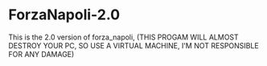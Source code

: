 # ForzaNapoli-2.0
This is the 2.0 version of forza_napoli, (THIS PROGAM WILL ALMOST DESTROY YOUR PC, SO USE A VIRTUAL MACHINE, I'M NOT RESPONSIBLE FOR ANY DAMAGE)
